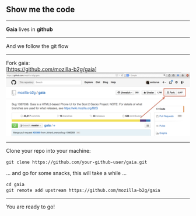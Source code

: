 ## Show me the code

---

**Gaia** lives in **github**

---

And we follow the git flow

---

Fork gaia:<br/>
[https://github.com/mozilla-b2g/gaia]
<img src="img/gaia-fork.png"></img><br/>

---

Clone your repo into your machine:<br/>
```shell
git clone https://github.com/your-github-user/gaia.git
```
... and go for some snacks, this will take a while ...<br/>
```shell
cd gaia
git remote add upstream https://github.com/mozilla-b2g/gaia
```

---

You are ready to go!
